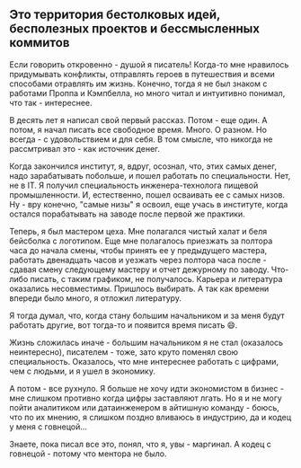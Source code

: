 ## Это территория бестолковых идей, бесполезных проектов и бессмысленных коммитов

Если говорить откровенно - душой я писатель! Когда-то мне нравилось придумывать конфликты, отправлять героев в путешествия и всеми способами отравлять им жизнь. Конечно, тогда я не был знаком с работами Проппа и Кэмпбелла, но много читал и интуитивно понимал, что так - интереснее.

В десять лет я написал свой первый рассказ. Потом - еще один. А потом, я начал писать все свободное время. Много. О разном. Но всегда - с удовольствием и для себя. В том смысле, что никогда не рассмтривал это - как источник денег.

Когда закончился институт, я, вдруг, осознал, что, этих самых денег, надо зарабатывать побольше, и пошел работать по специальности. Нет, не в IT. Я получил специальность инженера-технолога пищевой промышленности. И, естественно, пошел осваивать ее с самых низов. Ну - вру конечно, "самые низы" я освоил, еще учась в институте, когда остался порабатывать на заводе после первой же практики.

Теперь, я был мастером цеха. Мне полагался чистый халат и беля бейсболка с логотипом. Еще мне полагалось приезжать за полтора часа до начала смены, чтобы принять ее у предыдущего мастера, работать двенадцать часов и уезжать через полтора часа после - сдавая смену следующему мастеру и отчет дежурному по заводу. Что-либо писать, с таким графиком, не получалось. Карьера и литература оказались несовместимы. Пришлось выбирать. А так как времени впереди было много, я отложил литературу.

Я тогда думал, что, когда стану большим начальником и за меня будут работать другие, вот тогда-то и появится время писать :smile:.

Жизнь сложилась иначе - большим начальником я не стал (оказалось неинтересно), писателем - тоже, зато круто поменял свою специальность. Оказалось, что мне интереснее работать с цифрами, чем с людьми, и я ушел в экономику.

А потом - все рухнуло. Я больше не хочу идти экономистом в бизнес - мне слишком противно когда цифры заставляют лгать. Но я и не могу пойти аналитиком или датаинженером в айтишную команду - боюсь, что по их мнению, я слишком поздно вливаюсь в индустрию, да и кодец у меня с говнецой...

Знаете, пока писал все это, понял, что я, увы - маргинал. А кодец с говнецой - потому что ментора не было.

<!--
**leszhek/leszhek** is a ✨ _special_ ✨ repository because its `README.md` (this file) appears on your GitHub profile.

Here are some ideas to get you started:

- 🔭 I’m currently working on ...
- 🌱 I’m currently learning ...
- 👯 I’m looking to collaborate on ...
- 🤔 I’m looking for help with ...
- 💬 Ask me about ...
- 📫 How to reach me: ...
- 😄 Pronouns: ...
- ⚡ Fun fact: ...
-->

